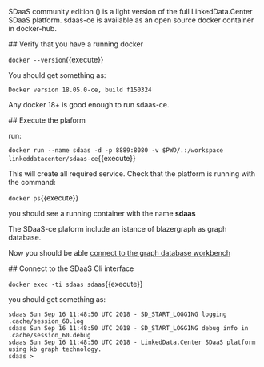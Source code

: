 SDaaS community edition () is a light version of the full LinkedData.Center SDaaS platform.
sdaas-ce is available as an open source  docker container in docker-hub.

## Verify that you have a running docker

`docker --version`{{execute}}

You should get something as:

`Docker version 18.05.0-ce, build f150324`

Any docker 18+ is good enough to run sdaas-ce.


## Execute the plaform

run:

`docker run --name sdaas -d -p 8889:8080 -v $PWD/.:/workspace linkeddatacenter/sdaas-ce`{{execute}}

This will create all required service. Check that the platform is running with the command:

`docker ps`{{execute}}

you should see a running container with the name **sdaas**

The SDaaS-ce plaform include an istance of blazergraph as graph database.

Now you should be able [connect to the graph database workbench](https://[[HOST_SUBDOMAIN]]-8889-[[KATACODA_HOST]].environments.katacoda.com/sdaas)

## Connect to the SDaaS Cli interface

`docker exec -ti sdaas sdaas`{{execute}}

you should get something as:

```
sdaas Sun Sep 16 11:48:50 UTC 2018 - SD_START_LOGGING logging .cache/session_60.log
sdaas Sun Sep 16 11:48:50 UTC 2018 - SD_START_LOGGING debug info in .cache/session_60.debug
sdaas Sun Sep 16 11:48:50 UTC 2018 - LinkedData.Center SDaaS platform using kb graph technology.
sdaas >
```
